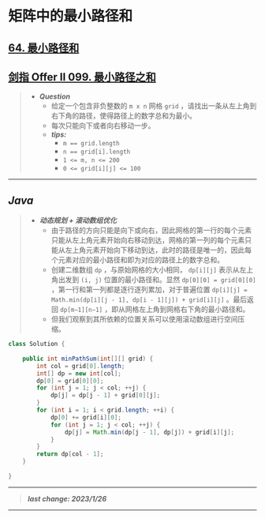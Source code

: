 # 矩阵中的最小路径和

## [64. 最小路径和](https://leetcode.cn/problems/minimum-path-sum/)

## [剑指 Offer II 099. 最小路径之和](https://leetcode.cn/problems/0i0mDW/)

> - ***Question***
>   - 给定一个包含非负整数的 `m x n` 网格 `grid` ，请找出一条从左上角到右下角的路径，使得路径上的数字总和为最小。
>   - 每次只能向下或者向右移动一步。
>   - ***tips:***
>     - `m == grid.length`
>     - `n == grid[i].length`
>     - `1 <= m, n <= 200`
>     - `0 <= grid[i][j] <= 100`

---

## *Java*

> - ***动态规划 + 滚动数组优化***
>   - 由于路径的方向只能是向下或向右，因此网格的第一行的每个元素只能从左上角元素开始向右移动到达，网格的第一列的每个元素只能从左上角元素开始向下移动到达，此时的路径是唯一的，因此每个元素对应的最小路径和即为对应的路径上的数字总和。
>   - 创建二维数组 `dp` ，与原始网格的大小相同， `dp[i][j]` 表示从左上角出发到 `(i, j)` 位置的最小路径和。显然 `dp[0][0] = grid[0][0]` ，第一行和第一列都是逐行逐列累加，对于普遍位置 `dp[i][j] = Math.min(dp[i][j - 1], dp[i - 1][j]) + grid[i][j]` 。最后返回 `dp[m−1][n−1]` ，即从网格左上角到网格右下角的最小路径和。
>   - 但我们观察到其所依赖的位置关系可以使用滚动数组进行空间压缩。

```java
class Solution {
    
    public int minPathSum(int[][] grid) {
        int col = grid[0].length;
        int[] dp = new int[col];
        dp[0] = grid[0][0];
        for (int j = 1; j < col; ++j) {
            dp[j] = dp[j - 1] + grid[0][j];
        }
        for (int i = 1; i < grid.length; ++i) {
            dp[0] += grid[i][0];
            for (int j = 1; j < col; ++j) {
                dp[j] = Math.min(dp[j - 1], dp[j]) + grid[i][j];
            }
        }
        return dp[col - 1];
    }
    
}
```

---

> ***last change: 2023/1/26***

---
